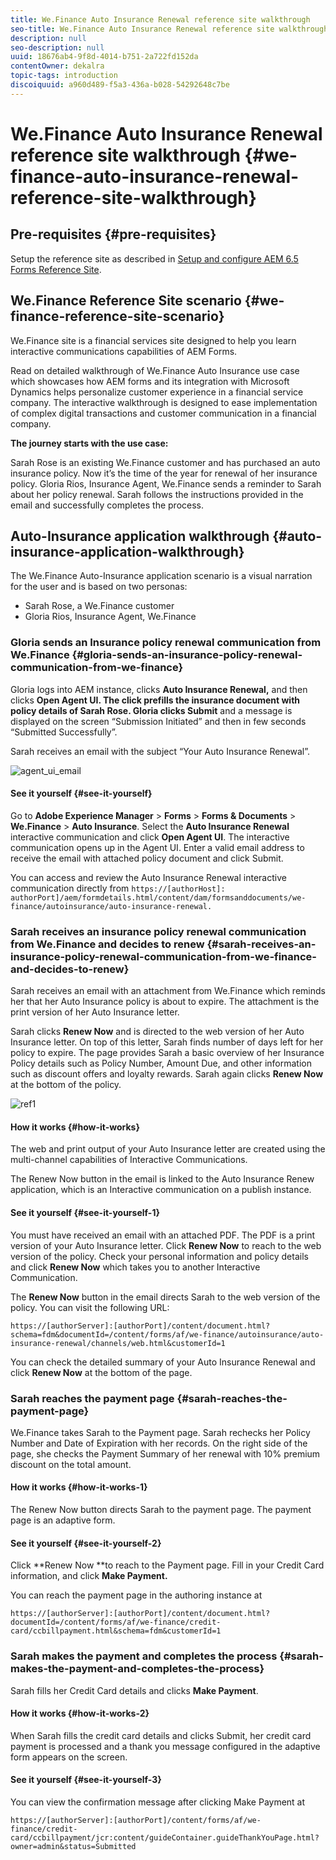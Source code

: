 ```yaml
---
title: We.Finance Auto Insurance Renewal reference site walkthrough
seo-title: We.Finance Auto Insurance Renewal reference site walkthrough
description: null
seo-description: null
uuid: 18676ab4-9f8d-4014-b751-2a722fd152da
contentOwner: dekalra
topic-tags: introduction
discoiquuid: a960d489-f5a3-436a-b028-54292648c7be
---
```


# We.Finance Auto Insurance Renewal reference site walkthrough {#we-finance-auto-insurance-renewal-reference-site-walkthrough}

## Pre-requisites {#pre-requisites}

Setup the reference site as described in [Setup and configure AEM 6.5 Forms Reference Site](/help/forms/using/setup-reference-sites.md).

## We.Finance Reference Site scenario  {#we-finance-reference-site-scenario}

We.Finance site is a financial services site designed to help you learn interactive communications capabilities of AEM Forms.

Read on detailed walkthrough of We.Finance Auto Insurance use case which showcases how AEM forms and its integration with Microsoft Dynamics helps personalize customer experience in a financial service company. The interactive walkthrough is designed to ease implementation of complex digital transactions and customer communication in a financial company.

**The journey starts with the use case:**

Sarah Rose is an existing We.Finance customer and has purchased an auto insurance policy. Now it’s the time of the year for renewal of her insurance policy. Gloria Rios, Insurance Agent, We.Finance sends a reminder to Sarah about her policy renewal. Sarah follows the instructions provided in the email and successfully completes the process.

## Auto-Insurance application walkthrough {#auto-insurance-application-walkthrough}

The We.Finance Auto-Insurance application scenario is a visual narration for the user and is based on two personas:

* Sarah Rose, a We.Finance customer
* Gloria Rios, Insurance Agent, We.Finance

### Gloria sends an Insurance policy renewal communication from We.Finance {#gloria-sends-an-insurance-policy-renewal-communication-from-we-finance}

Gloria logs into AEM instance, clicks **Auto Insurance Renewal,** and then clicks **Open Agent UI. **The click prefills the insurance document with policy details of Sarah Rose. Gloria clicks** Submit** and a message is displayed on the screen “Submission Initiated” and then in few seconds “Submitted Successfully”.

Sarah receives an email with the subject “Your Auto Insurance Renewal”.

![agent_ui_email](assets/agent_ui_email.png) 

#### See it yourself {#see-it-yourself}

Go to **Adobe Experience Manager** &gt; **Forms** &gt; **Forms & Documents** &gt; **We.Finance** &gt; **Auto Insurance**. Select the **Auto Insurance Renewal** interactive communication and click **Open Agent UI**. The interactive communication opens up in the Agent UI. Enter a valid email address to receive the email with attached policy document and click Submit.

You can access and review the Auto Insurance Renewal interactive communication directly from `https://[authorHost]: authorPort]/aem/formdetails.html/content/dam/formsanddocuments/we-finance/autoinsurance/auto-insurance-renewal.`

### Sarah receives an insurance policy renewal communication from We.Finance and decides to renew {#sarah-receives-an-insurance-policy-renewal-communication-from-we-finance-and-decides-to-renew}

Sarah receives an email with an attachment from We.Finance which reminds her that her Auto Insurance policy is about to expire. The attachment is the print version of her Auto Insurance letter.

Sarah clicks **Renew Now** and is directed to the web version of her Auto Insurance letter. On top of this letter, Sarah finds number of days left for her policy to expire. The page provides Sarah a basic overview of her Insurance Policy details such as Policy Number, Amount Due, and other information such as discount offers and loyalty rewards. Sarah again clicks **Renew Now** at the bottom of the policy.

![ref1](assets/ref1.png) 

#### How it works {#how-it-works}

The web and print output of your Auto Insurance letter are created using the multi-channel capabilities of Interactive Communications.

The Renew Now button in the email is linked to the Auto Insurance Renew application, which is an Interactive communication on a publish instance.

#### See it yourself {#see-it-yourself-1}

You must have received an email with an attached PDF. The PDF is a print version of your Auto Insurance letter. Click **Renew Now** to reach to the web version of the policy. Check your personal information and policy details and click **Renew Now** which takes you to another Interactive Communication.

The **Renew Now** button in the email directs Sarah to the web version of the policy. You can visit the following URL:

`https://[authorServer]:[authorPort]/content/document.html?schema=fdm&documentId=/content/forms/af/we-finance/autoinsurance/auto-insurance-renewal/channels/web.html&customerId=1`

You can check the detailed summary of your Auto Insurance Renewal and click **Renew Now** at the bottom of the page.

### Sarah reaches the payment page {#sarah-reaches-the-payment-page}

We.Finance takes Sarah to the Payment page. Sarah rechecks her Policy Number and Date of Expiration with her records. On the right side of the page, she checks the Payment Summary of her renewal with 10% premium discount on the total amount.

#### How it works {#how-it-works-1}

The Renew Now button directs Sarah to the payment page. The payment page is an adaptive form.

#### See it yourself {#see-it-yourself-2}

Click **Renew Now **to reach to the Payment page. Fill in your Credit Card information, and click **Make Payment.**

You can reach the payment page in the authoring instance at

`https://[authorServer]:[authorPort]/content/document.html?documentId=/content/forms/af/we-finance/credit-card/ccbillpayment.html&schema=fdm&customerId=1`

### Sarah makes the payment and completes the process {#sarah-makes-the-payment-and-completes-the-process}

Sarah fills her Credit Card details and clicks **Make Payment**.

#### How it works {#how-it-works-2}

When Sarah fills the credit card details and clicks Submit, her credit card payment is processed and a thank you message configured in the adaptive form appears on the screen.

#### See it yourself {#see-it-yourself-3}

You can view the confirmation message after clicking Make Payment at

`https://[authorServer]:[authorPort]/content/forms/af/we-finance/credit-card/ccbillpayment/jcr:content/guideContainer.guideThankYouPage.html?owner=admin&status=Submitted`
